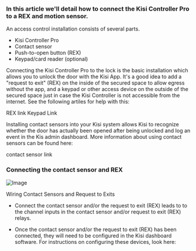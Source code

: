 
<h3>In this article we'll detail how to connect the Kisi Controller Pro to a REX and motion sensor.</h3>

An access control installation consists of several parts. 
* Kisi Controller Pro
* Contact sensor
* Push-to-open button (REX)
* Keypad/card reader (optional)


Connecting the Kisi Controller Pro to the lock is the basic installation which allows you to unlock the door with the Kisi App. It's a good idea to add a "request to exit" (REX) on the inside of the secured space to allow egress without the app, and a keypad or other access device on the outside of the secured space just in case the Kisi Controller is not accessible from the internet. See the following artiles for help with this:

REX link
Keypad Link

Installing contact sensors into your Kisi system allows Kisi to recognize whether the door has actually been opened after being unlocked and log an event in the Kis admin dashboard. More information about using contact sensors can be found here:

contact sensor link

<h3>Connecting the contact sensor and REX</h3> 
<p>
  
![Image](https://help.kisi.io/hc/article_attachments/360026425753/Screen_Shot_2019-02-11_at_2.57.13_PM.png)

Wiring Contact Sensors and Request to Exits

*   Connect the contact sensor and/or the request to exit (REX) leads to to the channel inputs in the contact sensor and/or request to exit (REX) relays.  

* Once the contact sensor and/or the request to exit (REX) has been connected, they will need to be configured in the Kisi dashboard software. For instructions on configuring these devices, look here: 
